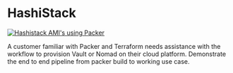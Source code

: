 # HashiStack

[![Hashistack AMI's using Packer](https://github.com/kulpree/HashiStack/actions/workflows/consul-ami-build.yaml/badge.svg)](https://github.com/kulpree/HashiStack/actions/workflows/consul-ami-build.yaml)


A customer familiar with Packer and Terraform needs assistance with the workflow to provision Vault or Nomad on their cloud platform. Demonstrate the end to end pipeline from packer build to working use case.
